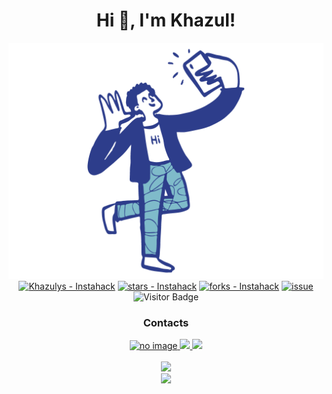 <h1 align="center">Hi 👋, I'm Khazul!</h1>
<div align="center">
    <a href="https://www.instagram.com/khazulys">
        <img src="image.png" alt="Sample screenshot" width="900">
    </a>
    <a href="https://github.com/Khazulys/Instahack" title="Go to GitHub repo"><img src="https://img.shields.io/static/v1?label=Khazulys&message=Instahack&color=Red&logo=github" alt="Khazulys - Instahack"></a>
    <a href="https://github.com/Khazulys/Instahack"><img src="https://img.shields.io/github/stars/Khazulys/Instahack?style=social" alt="stars - Instahack"></a>
    <a href="https://github.com/Khazulys/Instahack"><img src="https://img.shields.io/github/forks/Khazulys/Instahack?style=social" alt="forks - Instahack"></a>
    <a href="https://github.com/Khazulys/Instagram/issues/"><img src="https://img.shields.io/github/issues/Khazulys/Instagram.svg" alt="issue"></a>
    <img alt="Visitor Badge" src="https://visitor-badges.glitch.me?username=khazulys&repo=Khazulys&label=VISITOR&style=flat&color=%23457BFF&contentType=svg">
</div>
<h3 align="center">Contacts</h3>
<div align="center">
    <a href="https://web.whatsapp.com">
        <img src="https://img.shields.io/badge/WhatsApp-25D366?style=for-the-badge&logo=whatsapp&logoColor=white" alt="no image" width="120">
    </a>
    <a href="https://www.facebook.com/profile.php?id=100018723660346">
        <img src="https://img.shields.io/badge/Messenger-00B2FF?style=for-the-badge&logo=messenger&logoColor=white" width="130">
    </a>
    <a href="https://t.me/khazulys">
       <img src="https://img.shields.io/badge/Telegram-2CA5E0?style=for-the-badge&logo=telegram&logoColor=white" width="120">
    </a>
</div>
<br>
<div align="center">
   <img src="https://github-readme-stats.vercel.app/api?username=khazulys&&show_icons=true&theme=blue-green">
</div>
<div align="center">
   <img src="https://github-readme-streak-stats.herokuapp.com/?user=Khazulys&theme=blue-green">
</div>
